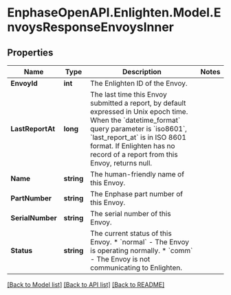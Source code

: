 # EnphaseOpenAPI.Enlighten.Model.EnvoysResponseEnvoysInner

## Properties

Name | Type | Description | Notes
------------ | ------------- | ------------- | -------------
**EnvoyId** | **int** | The Enlighten ID of the Envoy. | 
**LastReportAt** | **long** | The last time this Envoy submitted a report, by default expressed in Unix epoch time. When the &#x60;datetime_format&#x60; query parameter is &#x60;iso8601&#x60;, &#x60;last_report_at&#x60; is in ISO 8601 format. If Enlighten has no record of a report from this Envoy, returns null. | 
**Name** | **string** | The human-friendly name of this Envoy. | 
**PartNumber** | **string** | The Enphase part number of this Envoy. | 
**SerialNumber** | **string** | The serial number of this Envoy. | 
**Status** | **string** | The current status of this Envoy. * &#x60;normal&#x60; - The Envoy is operating normally. * &#x60;comm&#x60; - The Envoy is not communicating to Enlighten. | 

[[Back to Model list]](../README.md#documentation-for-models) [[Back to API list]](../README.md#documentation-for-api-endpoints) [[Back to README]](../README.md)

